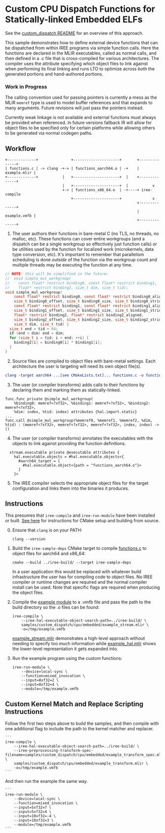 # Custom CPU Dispatch Functions for Statically-linked Embedded ELFs

See the [custom_dispatch README](/samples/custom_dispatch/README.md) for an
overview of this approach.

This sample demonstrates how to define external device functions that can be
dispatched from within IREE programs via simple function calls. Here the
functions are declared in the MLIR executables, called as normal calls, and
then defined in a .c file that is cross-compiled for various architectures.
The compiler uses the attribute specifying which object files to link against
when performing its final linking and runs LTO to optimize across both the
generated portions and hand-authored portions.

### Work in Progress

The calling convention used for passing pointers is currently a mess as the MLIR
`memref` type is used to model buffer references and that expands to many
arguments. Future revisions will just pass the pointers instead.

Currently weak linkage is not available and external functions must always be
provided when referenced. In future versions fallback IR will allow for object
files to be specified only for certain platforms while allowing others to be
generated via normal codegen paths.

## Workflow

```
+-------------+               +---------------------+       +--------------+
| functions.c | -> clang -+-> | functions_aarch64.o | -+    | example.mlir |
+-------------+           |   +---------------------+  |    +--------------+
                          |   +---------------------+  |           v
                          +-> | functions_x86_64.o  | -+----> iree-compile
                              +---------------------+              v
                                                            +--------------+
                                                            | example.vmfb |
                                                            +--------------+
```

1. The user authors their functions in bare-metal C (no TLS, no threads, no
   malloc, etc). These functions can cover entire workgroups (and a dispatch can
   be a single workgroup so effectively just function calls) or be utilities
   used by the function for localized work (microkernels, data type conversion,
   etc). It's important to remember that parallelism scheduling is done
   _outside_ of the function via the workgroup count and multiple threads may be
   executing the function at any time.

```c
// NOTE: this will be simplified in the future:
//  void simple_mul_workgroup(
//    const float* restrict binding0, const float* restrict binding1,
//    float* restrict binding2, size_t dim, size_t tid);
void simple_mul_workgroup(
    const float* restrict binding0, const float* restrict binding0_aligned,
    size_t binding0_offset, size_t binding0_size, size_t binding0_stride,
    const float* restrict binding1, const float* restrict binding1_aligned,
    size_t binding1_offset, size_t binding1_size, size_t binding1_stride,
    float* restrict binding2, float* restrict binding2_aligned,
    size_t binding2_offset, size_t binding2_size, size_t binding2_stride,
    size_t dim, size_t tid) {
  size_t end = tid + 64;
  if (end > dim) end = dim;
  for (size_t i = tid; i < end; ++i) {
    binding2[i] = binding0[i] * binding1[i];
  }
}
```

2. Source files are compiled to object files with bare-metal settings. Each
   architecture the user is targeting will need its own object file(s).

```cmake
clang -target aarch64 ...[see CMakeLists.txt]... functions.c -o functions_aarch64.o
```

3. The user (or compiler transforms) adds calls to their functions by declaring
   them and marking them as statically-linked.

```mlir
func.func private @simple_mul_workgroup(
    %binding0: memref<?xf32>, %binding1: memref<?xf32>, %binding2: memref<?xf32>,
    %dim: index, %tid: index) attributes {hal.import.static}
...
func.call @simple_mul_workgroup(%memref0, %memref1, %memref2, %dim, %tid) : (memref<?xf32>, memref<?xf32>, memref<?xf32>, index, index) -> ()
```

4. The user (or compiler transforms) annotates the executables with the objects
   to link against providing the function definitions.

```mlir
  stream.executable private @executable attributes {
    hal.executable.objects = #hal.executable.objects<{
      #aarch64_target = [
        #hal.executable.object<{path = "functions_aarch64.o"}>
      ]
    }>
```

5. The IREE compiler selects the appropriate object files for the target
   configuration and links them into the binaries it produces.

## Instructions

This presumes that `iree-compile` and `iree-run-module` have been installed or
built. [See here](https://iree.dev/building-from-source/getting-started/)
for instructions for CMake setup and building from source.

0. Ensure that `clang` is on your PATH:

    ```
    clang --version
    ```

1. Build the `iree-sample-deps` CMake target to compile
   [functions.c](./functions.c) to object files for aarch64 and x86_64:

    ```
    cmake --build ../iree-build/ --target iree-sample-deps
    ```

    In a user application this would be replaced with whatever build
    infrastructure the user has for compiling code to object files. No IREE
    compiler or runtime changes are required and the normal compiler install can
    be used. Note that specific flags are required when producing the object
    files.

2. Compile the [example module](./example_stream.mlir) to a .vmfb file and pass
   the path to the build directory so the .o files can be found:

    ```
    iree-compile \
        --iree-hal-executable-object-search-path=../iree-build/ \
        samples/custom_dispatch/cpu/embedded/example_stream.mlir \
        -o=/tmp/example.vmfb
    ```

    [example_stream.mlir](./example_stream.mlir) demonstrates a high-level
    approach without needing to specify too much information while
    [example_hal.mlir](./example_hal.mlir) shows the lower-level representation
    it gets expanded into.

3. Run the example program using the custom functions:

    ```
    iree-run-module \
        --device=local-sync \
        --function=mixed_invocation \
        --input=8xf32=2 \
        --input=8xf32=4 \
        --module=/tmp/example.vmfb
    ```

## Custom Kernel Match and Replace Scripting Instructions

Follow the first two steps above to build the samples, and then compile with one
additional flag to include the path to the kernel matcher and replacer.

    ```
    iree-compile \
        --iree-hal-executable-object-search-path=../iree-build/ \
        --iree-preprocessing-transform-spec-filename=samples/custom_dispatch/cpu/embedded/example_transform_spec.mlir \
        samples/custom_dispatch/cpu/embedded/example_transform.mlir \
        -o=/tmp/example.vmfb
    ```

And then run the example the same way.

    ```
    iree-run-module \
        --device=local-sync \
        --function=mixed_invocation \
        --input=5xf32=7 \
        --input=5xf32=4 \
        --input=10xf32=-4 \
        --input=10xf32=3 \
        --module=/tmp/example.vmfb
    ```
